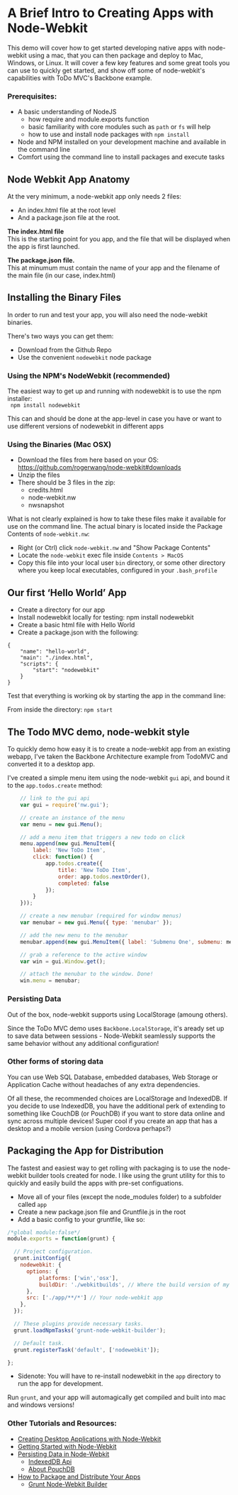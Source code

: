 # A Brief Intro to Creating Apps with Node-Webkit

This demo will cover how to get started developing native apps with node-webkit using a mac, that you can then package and deploy to Mac, Windows, or Linux. It will cover a few key features and some great tools you can use to quickly get started, and show off some of node-webkit's capabilities with ToDo MVC's Backbone example.

### Prerequisites:
- A basic understanding of NodeJS 
    * how require and module.exports function
    * basic familiarity with core modules such as `path` or `fs` will help
    * how to use and install node packages with `npm install`
- Node and NPM installed on your development machine and available in the command line
- Comfort using the command line to install packages and execute tasks

## Node Webkit App Anatomy
At the very minimum, a node-webkit app only needs 2 files:
- An index.html file at the root level
- And a package.json file at the root.

**The index.html file**  
This is the starting point for you app, and the file that will be displayed when the app is first launched.

**The package.json file.**  
This at minumum must contain the name of your app and the filename of the main file (in our case, index.html)

## Installing the Binary Files

In order to run and test your app, you will also need the node-webkit binaries. 

There's two ways you can get them:
- Download from the Github Repo
- Use the convenient `nodewebkit` node package

### Using the NPM's NodeWebkit (recommended)

The easiest way to get up and running with nodewebkit is to use the npm installer:  
` npm install nodewebkit`  

This can and should be done at the app-level in case you have or want to use different versions of nodewebkit in different apps

### Using the Binaries (Mac OSX)
- Download the files from here based on your OS: https://github.com/rogerwang/node-webkit#downloads
- Unzip the files 
- There should be 3 files in the zip:
    * credits.html
    * node-webkit.nw
    * nwsnapshot

What is not clearly explained is how to take these files make it available for use on the command line. The actual binary is located inside the Package Contents of `node-webkit.nw`:
- Right (or Ctrl) click `node-webkit.nw` and "Show Package Contents"
- Locate the `node-webkit` exec file inside `Contents > MacOS`
- Copy this file into your local user `bin` directory, or some other directory where you keep local executables, configured in your `.bash_profile`


## Our first ‘Hello World’ App

- Create a directory for our app
- Install nodewebkit locally for testing: npm install nodewebkit
- Create a basic html file with Hello World
- Create a package.json with the following:

``` 
{
    "name": "hello-world",
    "main": "./index.html",
    "scripts": {
        "start": "nodewebkit"
    }
} 
```

Test that everything is working ok by starting the app in the command line:

From inside the directory: `npm start`

## The Todo MVC demo, node-webkit style

To quickly demo how easy it is to create a node-webkit app from an existing webapp, I've taken the Backbone Architecture example from TodoMVC and converted it to a desktop app.

I've created a simple menu item using the node-webkit `gui` api, and bound it to the `app.todos.create` method:

``` js
    // link to the gui api
    var gui = require('nw.gui');

    // create an instance of the menu
    var menu = new gui.Menu();

    // add a menu item that triggers a new todo on click
    menu.append(new gui.MenuItem({
        label: 'New ToDo Item',
        click: function() {
            app.todos.create({
                title: 'New ToDo Item',
                order: app.todos.nextOrder(),
                completed: false
            });
        }
    }));

    // create a new menubar (required for window menus)
    var menubar = new gui.Menu({ type: 'menubar' });

    // add the new menu to the menubar
    menubar.append(new gui.MenuItem({ label: 'Submenu One', submenu: menu}));

    // grab a reference to the active window
    var win = gui.Window.get();

    // attach the menubar to the window. Done!
    win.menu = menubar;

```

### Persisting Data

Out of the box, node-webkit supports using LocalStorage (amoung others).

Since the ToDo MVC demo uses `Backbone.LocalStorage`, it's aready set up to save data between sessions - Node-Webkit seamlessly supports the same behavior without any additional configuration!

### Other forms of storing data

You can use Web SQL Database, embedded databases, Web Storage or Application Cache without headaches of any extra dependencies.

Of all these, the recommended choices are LocalStorage and IndexedDB. If you decide to use IndexedDB, you have the additional perk of extending to something like CouchDB (or PouchDB) if you want to store data online and sync across multiple devices! Super cool if you create an app that has a desktop and a mobile version (using Cordova perhaps?)


## Packaging the App for Distribution

The fastest and easiest way to get rolling with packaging is to use the node-webkit builder tools created for node. I like using the grunt utility for this to quickly and easily build the apps with pre-set configuations.

- Move all of your files (except the node_modules folder) to a subfolder called `app`
- Create a new package.json file and Gruntfile.js in the root
- Add a basic config to your gruntfile, like so:

``` js
/*global module:false*/
module.exports = function(grunt) {

  // Project configuration.
  grunt.initConfig({
    nodewebkit: {
      options: {
          platforms: ['win','osx'],
          buildDir: './webkitbuilds', // Where the build version of my node-webkit app is saved
      },
      src: ['./app/**/*'] // Your node-webkit app
    },
  });

  // These plugins provide necessary tasks.
  grunt.loadNpmTasks('grunt-node-webkit-builder');

  // Default task.
  grunt.registerTask('default', ['nodewebkit']);

};
```

- Sidenote: You will have to re-install nodewebkit in the `app` directory to run the app for development.

Run `grunt`, and your app will automagically get compiled and built into mac and windows versions!

### Other Tutorials and Resources:
- [Creating Desktop Applications with Node-Webkit](http://strongloop.com/strongblog/creating-desktop-applications-with-node-webkit/)
- [Getting Started with Node-Webkit](https://github.com/rogerwang/node-webkit/wiki/Getting-Started-with-node-webkit)
- [Persisting Data in Node-Webkit](https://github.com/rogerwang/node-webkit/wiki/Save-persistent-data-in-app)
    * [IndexedDB Api](https://developer.mozilla.org/en-US/docs/Web/API/IndexedDB_API)
    * [About PouchDB](http://pouchdb.com/)
- [How to Package and Distribute Your Apps](https://github.com/rogerwang/node-webkit/wiki/How-to-package-and-distribute-your-apps)
    * [Grunt Node-Webkit Builder](https://github.com/mllrsohn/grunt-node-webkit-builder)

